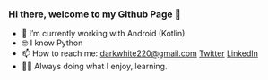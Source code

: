 ### Hi there, welcome to my Github Page 👋

<!--
**darkwhite220/darkwhite220** is a ✨ _special_ ✨ repository because its `README.md` (this file) appears on your GitHub profile.

Here are some ideas to get you started:

- 🔭 I’m currently working on ...
- 🌱 I’m currently learning ...
- 👯 I’m looking to collaborate on ...
- 🤔 I’m looking for help with ...
- 💬 Ask me about ...
- 📫 How to reach me: darkwhite220@gmail.com / [Twitter](https://twitter.com/darkwhite220)
-->

- 🔭 I’m currently working with Android (Kotlin)
- 🤓 I know Python
- 📫 How to reach me: 
  darkwhite220@gmail.com 
  [Twitter](https://twitter.com/darkwhite220)
  [LinkedIn](https://www.linkedin.com/in/dark-white-42775218a/)
- 👨‍💻 Always doing what I enjoy, learning. 
